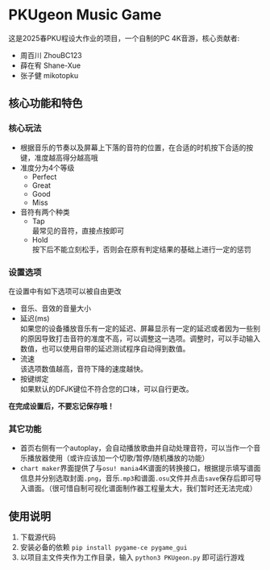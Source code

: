 # PKUgeon Music Game

这是2025春PKU程设大作业的项目，一个自制的PC 4K音游，核心贡献者:
- 周百川 ZhouBC123
- 薛在宥 Shane-Xue
- 张子健 mikotopku

## 核心功能和特色

### 核心玩法

- 根据音乐的节奏以及屏幕上下落的音符的位置，在合适的时机按下合适的按键，准度越高得分越高哦
- 准度分为4个等级
  - Perfect
  - Great
  - Good
  - Miss
- 音符有两个种类
  - Tap\
    最常见的音符，直接点按即可
  - Hold\
    按下后不能立刻松手，否则会在原有判定结果的基础上进行一定的惩罚

### 设置选项

在设置中有如下选项可以被自由更改
- 音乐、音效的音量大小
- 延迟(ms)\
  如果您的设备播放音乐有一定的延迟、屏幕显示有一定的延迟或者因为一些别的原因导致打击音符的准度不高，可以调整这一选项。调整时，可以手动输入数值，也可以使用自带的延迟测试程序自动得到数值。
- 流速\
  该选项数值越高，音符下降的速度越快。
- 按键绑定\
  如果默认的DFJK键位不符合您的口味，可以自行更改。

**在完成设置后，不要忘记保存哦！**

### 其它功能

- 首页右侧有一个autoplay，会自动播放歌曲并自动处理音符，可以当作一个音乐播放器使用（或许应该加一个切歌/暂停/随机播放的功能）
- ```chart maker```界面提供了与```osu! mania```4K谱面的转换接口，根据提示填写谱面信息并分别选取封面```.png```，音乐```.mp3```和谱面```.osu```文件并点击```save```保存后即可导入谱面。（很可惜自制可视化谱面制作器工程量太大，我们暂时还无法完成）

## 使用说明

1. 下载源代码
2. 安装必备的依赖
   ```pip install pygame-ce pygame_gui ```
3. 以项目主文件夹作为工作目录，输入
   ```python3 PKUgeon.py```
   即可运行游戏
